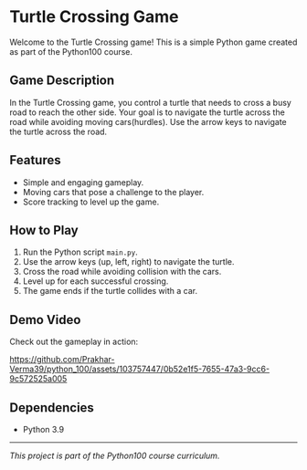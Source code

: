 # Turtle Crossing Game

Welcome to the Turtle Crossing game! This is a simple Python game created as part of the Python100 course.

## Game Description

In the Turtle Crossing game, you control a turtle that needs to cross a busy road to reach the other side. Your goal is to navigate the turtle across the road while avoiding moving cars(hurdles). Use the arrow keys to navigate the turtle across the road.

## Features

- Simple and engaging gameplay.
- Moving cars that pose a challenge to the player.
- Score tracking to level up the game.

## How to Play

1. Run the Python script `main.py`.
2. Use the arrow keys (up, left, right) to navigate the turtle.
3. Cross the road while avoiding collision with the cars.
4. Level up for each successful crossing.
5. The game ends if the turtle collides with a car.

## Demo Video

Check out the gameplay in action: 

https://github.com/Prakhar-Verma39/python_100/assets/103757447/0b52e1f5-7655-47a3-9cc6-9c572525a005

## Dependencies

- Python 3.9

---
*This project is part of the Python100 course curriculum.*
